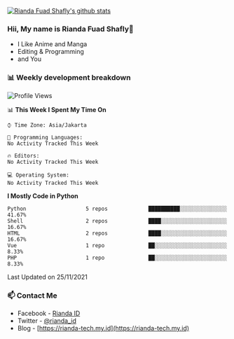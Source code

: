 [![Rianda Fuad Shafly's github stats](https://github-readme-stats.vercel.app/api?username=rndzx&show_icons=true&theme=dracula)](https://github.com/rndzx/rndzx)

### Hii, My name is Rianda Fuad Shafly👋
- I Like Anime and Manga
- Editing & Programming
- and You

### 📊 Weekly development breakdown

<!--START_SECTION:waka-->
![Profile Views](http://img.shields.io/badge/Profile%20Views-0-blue)

📊 **This Week I Spent My Time On** 

```text
⌚︎ Time Zone: Asia/Jakarta

💬 Programming Languages: 
No Activity Tracked This Week

🔥 Editors: 
No Activity Tracked This Week

💻 Operating System: 
No Activity Tracked This Week

```

**I Mostly Code in Python** 

```text
Python                   5 repos             ██████████░░░░░░░░░░░░░░░   41.67% 
Shell                    2 repos             ████░░░░░░░░░░░░░░░░░░░░░   16.67% 
HTML                     2 repos             ████░░░░░░░░░░░░░░░░░░░░░   16.67% 
Vue                      1 repo              ██░░░░░░░░░░░░░░░░░░░░░░░   8.33% 
PHP                      1 repo              ██░░░░░░░░░░░░░░░░░░░░░░░   8.33%

```



 Last Updated on 25/11/2021
<!--END_SECTION:waka-->

### 📫 Contact Me
- Facebook - [Rianda ID](https://facebook.com/negevian.id)
- Twitter - [@rianda_id](https://twitter.com/rianda_id)
- Blog - [https://rianda-tech.my.id](https://rianda-tech.my.id)
